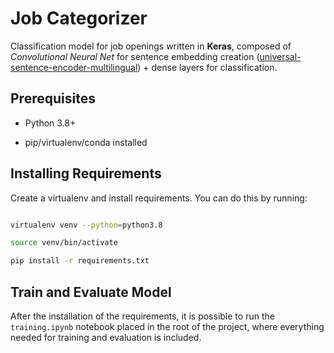 # Job Categorizer

Classification model for job openings written in **Keras**, composed of _Convolutional Neural Net_ for sentence embedding creation ([universal-sentence-encoder-multilingual](https://tfhub.dev/google/universal-sentence-encoder-multilingual/3)) + dense layers for classification.

## Prerequisites

- Python 3.8+

- pip/virtualenv/conda installed

## Installing Requirements

Create a virtualenv and install requirements. You can do this by running:

```bash

virtualenv venv --python=python3.8

source venv/bin/activate

pip install -r requirements.txt

```

## Train and Evaluate Model

After the installation of the requirements, it is possible to run the `training.ipynb` notebook placed in the root of the project, where everything needed for training and evaluation is included.
